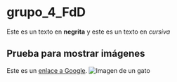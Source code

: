 # grupo_4_FdD
Este es un texto en **negrita** y este es un texto en *cursiva*
## Prueba para mostrar imágenes
Este es un [enlace a Google](https://www.google.com).
![Imagen de un gato](https://www.example.com/cat.jpg)
